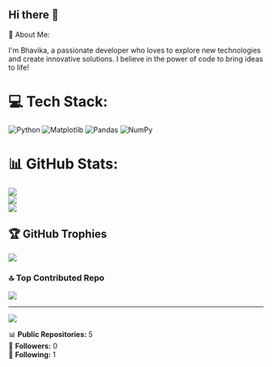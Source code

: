 ## Hi there 👋


💫 About Me:

I'm Bhavika, a passionate developer who loves to explore new technologies and create innovative solutions. I believe in the power of code to bring ideas to life!


# 💻 Tech Stack:
![Python](https://img.shields.io/badge/python-3670A0?style=for-the-badge&logo=python&logoColor=ffdd54) ![Matplotlib](https://img.shields.io/badge/Matplotlib-%23ffffff.svg?style=for-the-badge&logo=Matplotlib&logoColor=black) ![Pandas](https://img.shields.io/badge/pandas-%23150458.svg?style=for-the-badge&logo=pandas&logoColor=white) ![NumPy](https://img.shields.io/badge/numpy-%23013243.svg?style=for-the-badge&logo=numpy&logoColor=white)
# 📊 GitHub Stats:
![](https://github-readme-stats.vercel.app/api?username=Bhavikakumawat&theme=dark&hide_border=false&include_all_commits=true&count_private=false)<br/>
![](https://nirzak-streak-stats.vercel.app/?user=Bhavikakumawat&theme=dark&hide_border=false)<br/>
![](https://github-readme-stats.vercel.app/api/top-langs/?username=Bhavikakumawat&theme=dark&hide_border=false&include_all_commits=true&count_private=false&layout=compact)

## 🏆 GitHub Trophies
![](https://github-profile-trophy.vercel.app/?username=Bhavikakumawat&theme=radical&no-frame=false&no-bg=true&margin-w=4)

### 🔝 Top Contributed Repo
![](https://github-contributor-stats.vercel.app/api?username=Bhavikakumawat&limit=5&theme=dark&combine_all_yearly_contributions=true)

---
[![](https://visitcount.itsvg.in/api?id=Bhavikakumawat&icon=0&color=0)](https://visitcount.itsvg.in)

<!-- Proudly created with GPRM ( https://gprm.itsvg.in ) -->


📊 **Public Repositories:** 5  
👥 **Followers:** 0  
🔄 **Following:** 1

